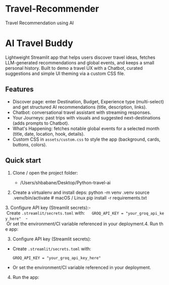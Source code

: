 # Travel-Recommender
Travel Recommendation using AI

# AI Travel Buddy

Lightweight Streamlit app that helps users discover travel ideas, fetches LLM-generated recommendations and global events, and keeps a small personal history. Built to demo a travel UX with a Chatbot, curated suggestions and simple UI theming via a custom CSS file.

## Features
- Discover page: enter Destination, Budget, Experience type (multi-select) and get structured AI recommendations (title, description, links).
- Chatbot: conversational travel assistant with streaming responses.
- Your Journeys: past trips with visuals and suggested next-destinations (adds prompts to Chatbot).
- What's Happening: fetches notable global events for a selected month (title, date, location, hook, details).
- Custom CSS in `assets/custom.css` to style the app (background, cards, buttons, colors).

## Quick start

1. Clone / open the project folder:
   - /Users/shbabane/Desktop/Python-travel-ai

2. Create a virtualenv and install deps:
python -m venv .venv source .venv/bin/activate # macOS / Linux pip install -r requirements.txt


3. Configure API key (Streamlit secrets):- Create `.streamlit/secrets.toml` with:  ```  GROQ_API_KEY = "your_groq_api_key_here"  ```- Or set the environment/CI variable referenced in your deployment.4. Run the app:


3. Configure API key (Streamlit secrets):
- Create `.streamlit/secrets.toml` with:
  ```
  GROQ_API_KEY = "your_groq_api_key_here"
  ```
- Or set the environment/CI variable referenced in your deployment.

4. Run the app:

